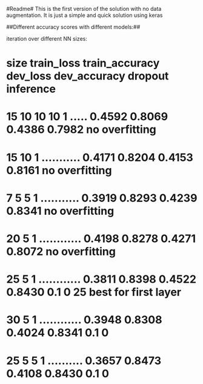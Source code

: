 #Readme#
This is the first version of the solution with no data augmentation. It is just a simple and quick solution using keras

##Different accuracy scores with different models:##

 iteration over different NN sizes:

# size                train_loss    train_accuracy    dev_loss   dev_accuracy  dropout           inference
# 15 10 10 10 1 ..... 0.4592        0.8069            0.4386     0.7982        no overfitting    
# 15 10 1 ........... 0.4171        0.8204            0.4153     0.8161        no overfitting     
# 7 5 5 1 ........... 0.3919        0.8293            0.4239     0.8341        no overfitting     
# 20 5 1 ............ 0.4198        0.8278            0.4271     0.8072        no overfitting     
# 25 5 1 ............ 0.3811        0.8398            0.4522     0.8430        0.1 0             25 best for first layer    
# 30 5 1 ............ 0.3948        0.8308            0.4024     0.8341        0.1 0
# 25 5 5 1 .......... 0.3657        0.8473            0.4108     0.8430        0.1 0  
